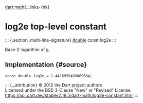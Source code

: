 [dart:math](../dart-math/dart-math-library){._links-link}

log2e top-level constant
========================

::: {.section .multi-line-signature}
[double](../dart-core/double-class) const log2e
:::

Base-2 logarithm of [e](e-constant).

Implementation {#source}
--------------

``` {.language-dart data-language="dart"}
const double log2e = 1.4426950408889634;
```

::: {._attribution}
© 2012 the Dart project authors\
Licensed under the BSD 3-Clause \"New\" or \"Revised\" License.\
<https://api.dart.dev/stable/2.18.5/dart-math/log2e-constant.html>
:::
